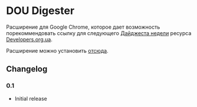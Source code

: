 # DOU Digester

Расширение для Google Chrome, которое дает возможность порекоммендовать ссылку для следующего [Дайджеста недели](http://www.developers.org.ua/lenta/digests/digest-69/) ресурса [Developers.org.ua](http://developers.org.ua).

Расширение можно установить [отсюда]().

## Changelog

### 0.1
* Initial release

